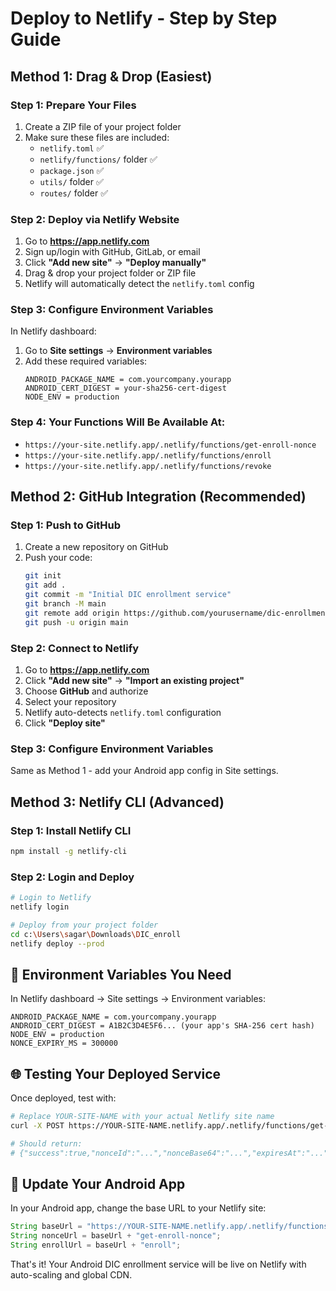 # Deploy to Netlify - Step by Step Guide

## Method 1: Drag & Drop (Easiest)

### Step 1: Prepare Your Files
1. Create a ZIP file of your project folder
2. Make sure these files are included:
   - `netlify.toml` ✅
   - `netlify/functions/` folder ✅
   - `package.json` ✅
   - `utils/` folder ✅
   - `routes/` folder ✅

### Step 2: Deploy via Netlify Website
1. Go to **https://app.netlify.com**
2. Sign up/login with GitHub, GitLab, or email
3. Click **"Add new site"** → **"Deploy manually"**
4. Drag & drop your project folder or ZIP file
5. Netlify will automatically detect the `netlify.toml` config

### Step 3: Configure Environment Variables
In Netlify dashboard:
1. Go to **Site settings** → **Environment variables**
2. Add these required variables:
   ```
   ANDROID_PACKAGE_NAME = com.yourcompany.yourapp
   ANDROID_CERT_DIGEST = your-sha256-cert-digest
   NODE_ENV = production
   ```

### Step 4: Your Functions Will Be Available At:
- `https://your-site.netlify.app/.netlify/functions/get-enroll-nonce`
- `https://your-site.netlify.app/.netlify/functions/enroll`
- `https://your-site.netlify.app/.netlify/functions/revoke`

## Method 2: GitHub Integration (Recommended)

### Step 1: Push to GitHub
1. Create a new repository on GitHub
2. Push your code:
   ```bash
   git init
   git add .
   git commit -m "Initial DIC enrollment service"
   git branch -M main
   git remote add origin https://github.com/yourusername/dic-enrollment.git
   git push -u origin main
   ```

### Step 2: Connect to Netlify
1. Go to **https://app.netlify.com**
2. Click **"Add new site"** → **"Import an existing project"**
3. Choose **GitHub** and authorize
4. Select your repository
5. Netlify auto-detects `netlify.toml` configuration
6. Click **"Deploy site"**

### Step 3: Configure Environment Variables
Same as Method 1 - add your Android app config in Site settings.

## Method 3: Netlify CLI (Advanced)

### Step 1: Install Netlify CLI
```bash
npm install -g netlify-cli
```

### Step 2: Login and Deploy
```bash
# Login to Netlify
netlify login

# Deploy from your project folder
cd c:\Users\sagar\Downloads\DIC_enroll
netlify deploy --prod
```

## 🔧 Environment Variables You Need

In Netlify dashboard → Site settings → Environment variables:

```
ANDROID_PACKAGE_NAME = com.yourcompany.yourapp
ANDROID_CERT_DIGEST = A1B2C3D4E5F6... (your app's SHA-256 cert hash)
NODE_ENV = production
NONCE_EXPIRY_MS = 300000
```

## 🌐 Testing Your Deployed Service

Once deployed, test with:
```bash
# Replace YOUR-SITE-NAME with your actual Netlify site name
curl -X POST https://YOUR-SITE-NAME.netlify.app/.netlify/functions/get-enroll-nonce

# Should return:
# {"success":true,"nonceId":"...","nonceBase64":"...","expiresAt":"..."}
```

## 📱 Update Your Android App

In your Android app, change the base URL to your Netlify site:
```java
String baseUrl = "https://YOUR-SITE-NAME.netlify.app/.netlify/functions/";
String nonceUrl = baseUrl + "get-enroll-nonce";
String enrollUrl = baseUrl + "enroll";
```

That's it! Your Android DIC enrollment service will be live on Netlify with auto-scaling and global CDN.
